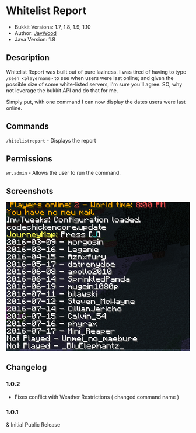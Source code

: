 # Whitelist Report

* Bukkit Versions: 1.7, 1.8, 1.9, 1.10
* Author: [JayWood](http://plugish.com)
* Java Version: 1.8

## Description

Whitelist Report was built out of pure laziness. I was tired of having to type `/seen <playername>` to see when users were last online; and given the possible size of some white-listed servers, I'm sure you'll agree. SO, why not leverage the bukkit API and do that for me.

Simply put, with one command I can now display the dates users were last online.

## Commands

`/hitelistreport` - Displays the report

## Permissions

`wr.admin` - Allows the user to run the command.

## Screenshots

![Resulting Output](https://raw.githubusercontent.com/JayWood/WhitelistReport/master/screenshot.jpg)

## Changelog

### 1.0.2
* Fixes conflict with Weather Restrictions ( changed command name )

### 1.0.1
& Initial Public Release
